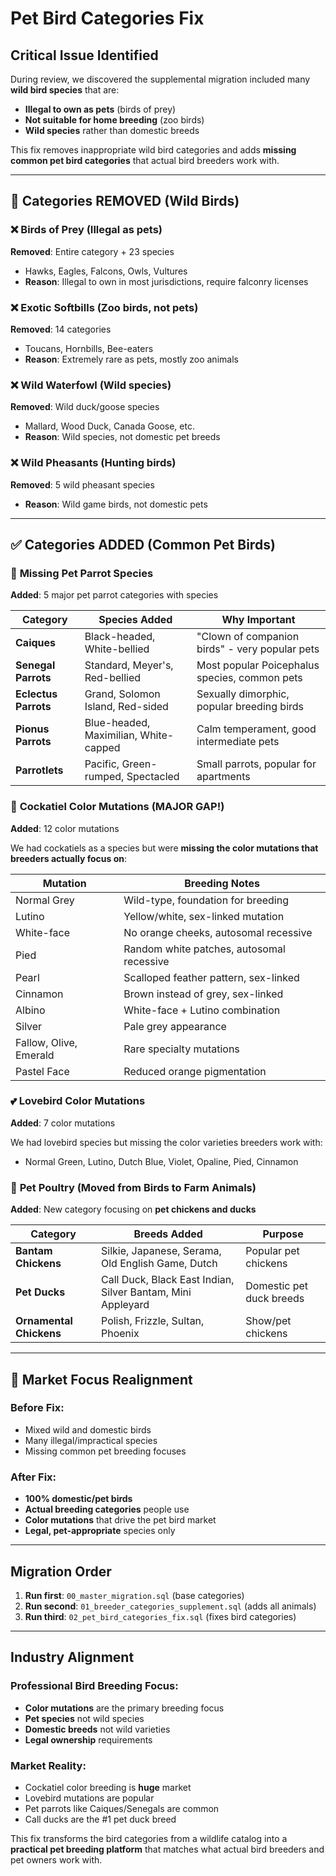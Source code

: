 # Pet Bird Categories Fix

## Critical Issue Identified

During review, we discovered the supplemental migration included many **wild bird species** that are:
- **Illegal to own as pets** (birds of prey)
- **Not suitable for home breeding** (zoo birds)
- **Wild species** rather than domestic breeds

This fix removes inappropriate wild bird categories and adds **missing common pet bird categories** that actual bird breeders work with.

---

## 🚨 Categories REMOVED (Wild Birds)

### ❌ **Birds of Prey** (Illegal as pets)
**Removed**: Entire category + 23 species
- Hawks, Eagles, Falcons, Owls, Vultures
- **Reason**: Illegal to own in most jurisdictions, require falconry licenses

### ❌ **Exotic Softbills** (Zoo birds, not pets)
**Removed**: 14 categories
- Toucans, Hornbills, Bee-eaters
- **Reason**: Extremely rare as pets, mostly zoo animals

### ❌ **Wild Waterfowl** (Wild species)
**Removed**: Wild duck/goose species
- Mallard, Wood Duck, Canada Goose, etc.
- **Reason**: Wild species, not domestic pet breeds

### ❌ **Wild Pheasants** (Hunting birds)
**Removed**: 5 wild pheasant species
- **Reason**: Wild game birds, not domestic pets

---

## ✅ Categories ADDED (Common Pet Birds)

### 🦜 **Missing Pet Parrot Species**
**Added**: 5 major pet parrot categories with species

| Category | Species Added | Why Important |
|----------|---------------|---------------|
| **Caiques** | Black-headed, White-bellied | "Clown of companion birds" - very popular pets |
| **Senegal Parrots** | Standard, Meyer's, Red-bellied | Most popular Poicephalus species, common pets |
| **Eclectus Parrots** | Grand, Solomon Island, Red-sided | Sexually dimorphic, popular breeding birds |
| **Pionus Parrots** | Blue-headed, Maximilian, White-capped | Calm temperament, good intermediate pets |
| **Parrotlets** | Pacific, Green-rumped, Spectacled | Small parrots, popular for apartments |

### 🦜 **Cockatiel Color Mutations** (MAJOR GAP!)
**Added**: 12 color mutations

We had cockatiels as a species but were **missing the color mutations that breeders actually focus on**:

| Mutation | Breeding Notes |
|----------|----------------|
| Normal Grey | Wild-type, foundation for breeding |
| Lutino | Yellow/white, sex-linked mutation |
| White-face | No orange cheeks, autosomal recessive |
| Pied | Random white patches, autosomal recessive |
| Pearl | Scalloped feather pattern, sex-linked |
| Cinnamon | Brown instead of grey, sex-linked |
| Albino | White-face + Lutino combination |
| Silver | Pale grey appearance |
| Fallow, Olive, Emerald | Rare specialty mutations |
| Pastel Face | Reduced orange pigmentation |

### 💕 **Lovebird Color Mutations**
**Added**: 7 color mutations

We had lovebird species but missing the color varieties breeders work with:
- Normal Green, Lutino, Dutch Blue, Violet, Opaline, Pied, Cinnamon

### 🐔 **Pet Poultry** (Moved from Birds to Farm Animals)
**Added**: New category focusing on **pet chickens and ducks**

| Category | Breeds Added | Purpose |
|----------|--------------|---------|
| **Bantam Chickens** | Silkie, Japanese, Serama, Old English Game, Dutch | Popular pet chickens |
| **Pet Ducks** | Call Duck, Black East Indian, Silver Bantam, Mini Appleyard | Domestic pet duck breeds |
| **Ornamental Chickens** | Polish, Frizzle, Sultan, Phoenix | Show/pet chickens |

---

## 🎯 Market Focus Realignment

### Before Fix:
- Mixed wild and domestic birds
- Many illegal/impractical species
- Missing common pet breeding focuses

### After Fix:
- **100% domestic/pet birds**
- **Actual breeding categories** people use
- **Color mutations** that drive the pet bird market
- **Legal, pet-appropriate** species only

---

## Migration Order

1. **Run first**: `00_master_migration.sql` (base categories)
2. **Run second**: `01_breeder_categories_supplement.sql` (adds all animals)
3. **Run third**: `02_pet_bird_categories_fix.sql` (fixes bird categories)

---

## Industry Alignment

### Professional Bird Breeding Focus:
- **Color mutations** are the primary breeding focus
- **Pet species** not wild species
- **Domestic breeds** not wild varieties
- **Legal ownership** requirements

### Market Reality:
- Cockatiel color breeding is **huge** market
- Lovebird mutations are popular
- Pet parrots like Caiques/Senegals are common
- Call ducks are the #1 pet duck breed

This fix transforms the bird categories from a wildlife catalog into a **practical pet breeding platform** that matches what actual bird breeders and pet owners work with.
